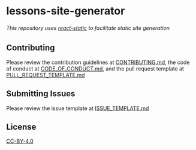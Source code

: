 lessons-site-generator
========================

###### _This repository uses [react-static](https://github.com/nozzle/react-static) to facilitate static site generation_

## Contributing
Please review the contribution guidelines at [CONTRIBUTING.md](.github/CONTRIBUTING.md), the code of conduct at [CODE_OF_CONDUCT.md](.github/CODE_OF_CONDUCT.md), and the pull request template at [PULL_REQUEST_TEMPLATE.md](.github/PULL_REQUEST_TEMPLATE.md)

## Submitting Issues
Please review the issue template at [ISSUE_TEMPLATE.md](.github/ISSUE_TEMPLATE.md)

## License
[CC-BY-4.0](./LICENSE.md)